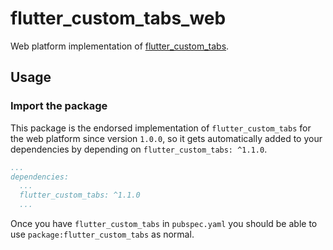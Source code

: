 # flutter_custom_tabs_web

Web platform implementation of [flutter_custom_tabs][1].

## Usage

### Import the package

This package is the endorsed implementation of `flutter_custom_tabs` for the web platform since version `1.0.0`, so it gets automatically added to your dependencies by depending on `flutter_custom_tabs: ^1.1.0`.

```yaml
...
dependencies:
  ...
  flutter_custom_tabs: ^1.1.0
  ...
```

Once you have `flutter_custom_tabs` in `pubspec.yaml` you should be able to use `package:flutter_custom_tabs` as normal.

[1]: https://pub.dev/packages/flutter_custom_tabs
